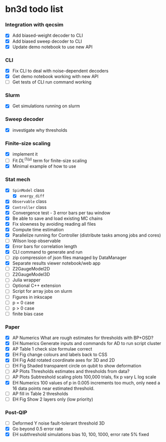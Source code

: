 # bn3d todo list

### Integration with qecsim
- [x] Add biased-weight decoder to CLI
- [x] Add biased sweep decoder to CLI
- [x] Update demo notebook to use new API

### CLI
- [x] Fix CLI to deal with noise-dependent decoders
- [x] Get demo notebook working with new API
- [ ] Get tests of CLI run command working

### Slurm
- [x] Get simulations running on slurm

### Sweep decoder
- [x] investigate why thresholds

### Finite-size scaling
- [x] implement it
- [ ] Fit $D L^(1/\mu)$ term for finite-size scaling
- [x] Minimal example of how to use

### Stat mech
- [x] `SpinModel` class
    - [x] `energy_diff`
- [x] `Observable` class
- [x] `Controller` class
- [x] Convergence test - 3 error bars per tau window
- [x] Be able to save and load existing MC chains
- [x] Fix slowness by avoiding reading all files
- [x] Compute time estimation
- [x] Parallelize running for Controller (distribute tasks among jobs and cores)
- [ ] Wilson loop observable
- [x] Error bars for correlation length
- [x] CLI command to generate and run
- [ ] zip compression of json files managed by DataManager
- [x] Separate results viewer notebook/web app
- [ ] Z2GaugeModel2D
- [ ] Z2GaugeModel3D
- [ ] Julia wrapper
- [ ] Optional C++ extension
- [ ] Script for array jobs on slurm
- [ ] Figures in inkscape
- [ ] p = 0 case
- [ ] p > 0 case
- [ ] finite bias case

### Paper
- [x] AP Numerics What are rough estimates for thresholds with BP+OSD?
- [x] EH Numerics Generate inputs and commands for AD to run script cluster
- [x] AP Table 1 check size formulae correct
- [x] EH Fig change colours and labels back to CSS
- [x] EH Fig Add rotated coordinate axes for 3D and 2D
- [ ] EH Fig Shaded transparent circle on qubit to show deformation
- [ ] AP Plots Thresholds estimates and thresholds from data?
- [ ] AP Plots Subtreshold scaling plots 100,000 trials, fix p vary L log scale
- [x] EH Numerics 100 values of p in 0.005 increments too much, only need a 16
  data points near estimated threshold.
- [ ] AP fill in Table 2 thresholds
- [ ] EH Fig Show 2 layers only (low priority)

### Post-QIP
- [ ] Deformed Y noise fault-tolerant threshold 3D
- [x] Go beyond 0.5 error rate
- [x] EH subthreshold simulations bias 10, 100, 1000, error rate 5% fixed
